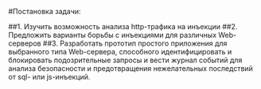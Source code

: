 #Постановка задачи:

##1. Изучить возможность анализа http-трафика на инъекции
##2. Предложить варианты борьбы с инъекциями для различных Web-серверов
##3. Разработать прототип простого приложения для выбранного типа Web-сервера, способного идентифицировать и блокировать подозрительные запросы  и вести журнал событий для анализа безопасности и предотвращения нежелательных последствий от sql- или js-инъекций.
